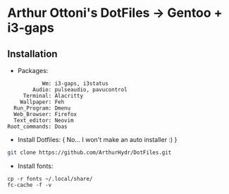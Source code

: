 # Arthur Ottoni's DotFiles -> Gentoo + i3-gaps

## Installation
* Packages:
```
           Wm: i3-gaps, i3status
        Audio: pulseaudio, pavucontrol
     Terminal: Alacritty
    Wallpaper: Feh
  Run_Program: Dmenu
  Web_Browser: Firefox
  Text_editor: Neovim
Root_commands: Doas
```

* Install Dotfiles: { No... I won't make an auto installer :) }
```sh
git clone https://github.com/ArthurHydr/DotFiles.git
```

* Install fonts:
```
cp -r fonts ~/.local/share/
fc-cache -f -v
```
